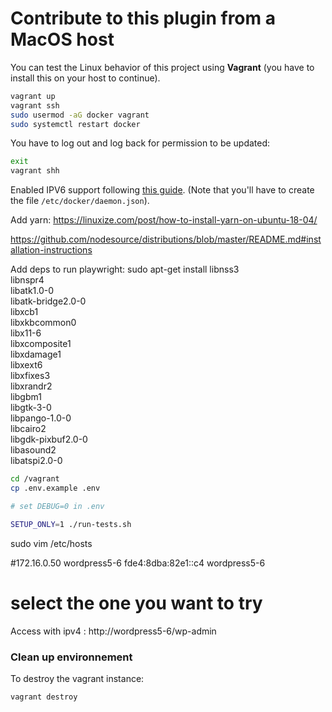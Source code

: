 # Contribute to this plugin from a MacOS host

You can test the Linux behavior of this project using **Vagrant** (you have to install this on your host to continue).

```bash
vagrant up
vagrant ssh
sudo usermod -aG docker vagrant
sudo systemctl restart docker
```

You have to log out and log back for permission to be updated:
```bash
exit
vagrant shh
```

Enabled IPV6 support following [this guide](https://docs.docker.com/config/daemon/ipv6/). (Note that you'll have to create the file `/etc/docker/daemon.json`).

Add yarn: https://linuxize.com/post/how-to-install-yarn-on-ubuntu-18-04/

https://github.com/nodesource/distributions/blob/master/README.md#installation-instructions

Add deps to run playwright:
sudo apt-get install libnss3\
          libnspr4\
          libatk1.0-0\
          libatk-bridge2.0-0\
          libxcb1\
          libxkbcommon0\
          libx11-6\
          libxcomposite1\
          libxdamage1\
          libxext6\
          libxfixes3\
          libxrandr2\
          libgbm1\
          libgtk-3-0\
          libpango-1.0-0\
          libcairo2\
          libgdk-pixbuf2.0-0\
          libasound2\
          libatspi2.0-0


```bash
cd /vagrant
cp .env.example .env

# set DEBUG=0 in .env

SETUP_ONLY=1 ./run-tests.sh
```

sudo vim /etc/hosts

#172.16.0.50 wordpress5-6
fde4:8dba:82e1::c4 wordpress5-6
# select the one you want to try

Access with ipv4 : http://wordpress5-6/wp-admin

### Clean up environnement

To destroy the vagrant instance:

```bash
vagrant destroy
```